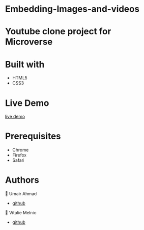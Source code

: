 # Embedding-Images-and-videos

Youtube clone project for Microverse
===================

# Built with #
 - HTML5 
  - CSS3 


# Live Demo #
[live demo](https://jovial-neumann-6765b0.netlify.app/)


 # Prerequisites #

- Chrome 
- Firefox
 - Safari



 # Authors # 


👤 Umair Ahmad
 - [github](https://github.com/UmairAhmad125)  
   


👤 Vitalie Melnic
- [github](https://github.com/vmwhoami)
